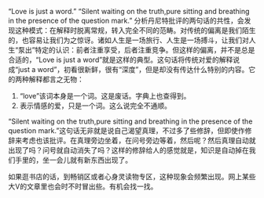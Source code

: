 “Love is just a word.”
“Silent waiting on the truth,pure sitting and breathing in the presence of the question mark.”
分析丹尼特批评的两句话的共性，会发现这种模式：在解释时脱离常规，转入完全不同的范畴。对传统的偏离是我们陌生的，也容易让我们为之惊讶。诸如人生是一场旅行、人生是一场搏斗，让我们对人生“泵出”特定的认识：前者注重享受，后者注重竞争。但这样的偏离，并不是总是合适的，“Love is just a word”就是这样的典型。这句话将传统对爱的解释说成“just a word”，初看很新鲜，很有“深度”，但是却没有传达什么特别的内容。它的两种解释都言之无物：
1. “love”该词本身是一个词。这是废话。字典上也查得到。
2. 表示情感的爱，只是一个词。这么说完全不通顺。

“Silent waiting on the truth,pure sitting and breathing in the presence of the question mark.”这句话无非就是说自己渴望真理，不过多了些修辞，但即使作修辞来考虑也该批评。在真理旁边坐着，在问号旁边等着，然后呢？然后真理自动就出现了吗？问号就自动消失了吗？这样的修辞给人的感觉就是，知识是自动掉在我们手里的，坐一会儿就有新东西出现了。

如果逛书店的话，到畅销区或者心身灵读物专区，这种现象会频繁出现。网上某些大V的文章里也会时不时冒出些。有机会找一找。